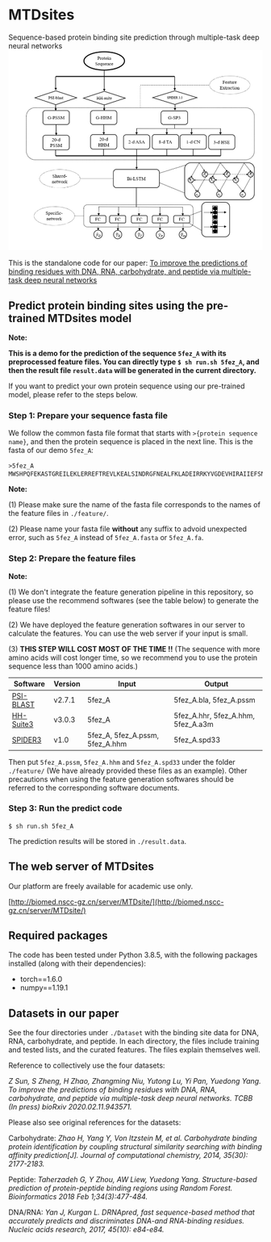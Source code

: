 # MTDsites
Sequence-based protein binding site prediction through multiple-task deep neural networks
![MTDsites_framework](https://github.com/biomed-AI/MTDsite/blob/master/IMG/MTDsites_framework.png)

This is the standalone code for our paper: [To improve the predictions of binding residues with DNA, RNA, carbohydrate, and peptide via multiple-task deep neural networks](https://https://www.biorxiv.org/content/10.1101/2020.02.11.943571v1)

## Predict protein binding sites using the pre-trained MTDsites model

**Note:**

**This is a demo for the prediction of the sequence `5fez_A` with its preprocessed feature files. You can directly type `$ sh run.sh 5fez_A`, and then the result file `result.data` will be generated in the current directory.**

If you want to predict your own protein sequence using our pre-trained model, please refer to the steps below.

### Step 1: Prepare your sequence fasta file
We follow the common fasta file format that starts with `>{protein sequence name}`, and then the protein sequence is placed in the next line. This is the fasta of our demo `5fez_A`:

```
>5fez_A
MWSHPQFEKASTGREILEKLERREFTREVLKEALSINDRGFNEALFKLADEIRRKYVGDEVHIRAIIEFSNVCRKNCLYCGLRRDNKNLKRYRMTPEEIVERARLAVQFGAKTIVLQSGEDPYYMPDVISDIVKEIKKMGVAVTLSLGEWPREYYEKWKEAGADRYLLRHETANPVLHRKLRPDTSFENRLNCLLTLKELGYETGAGSMVGLPGQTIDDLVDDLLFLKEHDFDMVGIGPFIPHPDTPLANEKKGDFTLTLKMVALTRILLPDSNIPATTAMGTIVPGGREITLRCGANVIMPNWTPSPYRQLYQLYPGKISVFEKDTASIPSVMKMIELLGRKPGRDWGGRKRVFETV
```

**Note:**

(1) Please make sure the name of the fasta file corresponds to the names of the feature files in `./feature/`.

(2) Please name your fasta file **without** any suffix to advoid unexpected error, such as `5fez_A` instead of `5fez_A.fasta` or `5fez_A.fa`.

### Step 2: Prepare the feature files
**Note:**

(1) We don't integrate the feature generation pipeline in this repository, so please use the recommend softwares (see the table below) to generate the feature files!

(2) We have deployed the feature generation softwares in our server to calculate the features. You can use the web server if your input is small.

(3) **THIS STEP WILL COST MOST OF THE TIME !!** (The sequence with more amino acids will cost longer time, so we recommend you to use the protein sequence less than 1000 amino acids.)

| Software | Version | Input | Output |
| -------- | -------- | -------- | --------|
| [PSI-BLAST](https://blast.ncbi.nlm.nih.gov/Blast.cgi?PAGE_TYPE=BlastSearch&PROGRAM=blastp&BLAST_PROGRAMS=psiBlast) | v2.7.1 | 5fez_A | 5fez_A.bla, 5fez_A.pssm |
| [HH-Suite3](https://github.com/soedinglab/hh-suite) | v3.0.3 | 5fez_A | 5fez_A.hhr, 5fez_A.hhm, 5fez_A.a3m |
| [SPIDER3](https://sparks-lab.org/server/spider3/) | v1.0 | 5fez_A, 5fez_A.pssm, 5fez_A.hhm | 5fez_A.spd33 |

Then put `5fez_A.pssm`, `5fez_A.hhm` and `5fez_A.spd33` under the folder `./feature/` (We have already provided these files as an example). Other precautions when using the feature generation softwares should be referred to the corresponding software documents.

### Step 3: Run the predict code
```
$ sh run.sh 5fez_A
```
The prediction results will be stored in `./result.data`.

## The web server of MTDsites
Our platform are freely available for academic use only.

[http://biomed.nscc-gz.cn/server/MTDsite/](http://biomed.nscc-gz.cn/server/MTDsite/)

## Required packages
The code has been tested under Python 3.8.5, with the following packages installed (along with their dependencies):
- torch==1.6.0
- numpy==1.19.1

## Datasets in our paper

See the four directories under `./Dataset` with the binding site data for DNA, RNA, carbohydrate, and peptide. In each directory, the files include training and tested lists, and the curated features. The files explain themselves well.

Reference to collectively use the four datasets:

*Z Sun, S Zheng, H Zhao, Zhangming Niu, Yutong Lu, Yi Pan, Yuedong Yang. To improve the predictions of binding residues with DNA, RNA, carbohydrate, and peptide via multiple-task deep neural networks. TCBB (In press) bioRxiv 2020.02.11.943571.*

Please also see original references for the datasets:

Carbohydrate: *Zhao H, Yang Y, Von Itzstein M, et al. Carbohydrate binding protein identification by coupling structural similarity searching with binding affinity prediction[J]. Journal of computational chemistry, 2014, 35(30): 2177-2183.*

Peptide: *Taherzadeh G, Y Zhou, AW Liew, Yuedong Yang. Structure-based prediction of protein-peptide binding regions using Random Forest. Bioinformatics 2018 Feb 1;34(3):477-484.*

DNA/RNA: *Yan J, Kurgan L. DRNApred, fast sequence-based method that accurately predicts and discriminates DNA-and RNA-binding residues. Nucleic acids research, 2017, 45(10): e84-e84.*

